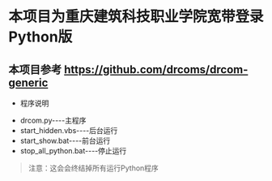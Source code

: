 # 本项目为重庆建筑科技职业学院宽带登录Python版
## 本项目参考 https://github.com/drcoms/drcom-generic
* 程序说明
- drcom.py----主程序
- start_hidden.vbs----后台运行
- start_show.bat----前台运行
- stop_all_python.bat----停止运行
> 注意：这会会终结掉所有运行Python程序
